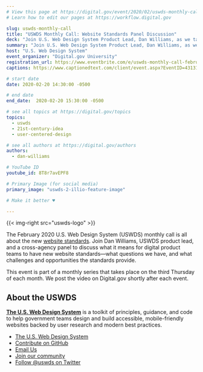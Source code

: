 ```yaml
---
# View this page at https://digital.gov/event/2020/02/uswds-monthly-call
# Learn how to edit our pages at https://workflow.digital.gov

slug: uswds-monthly-call
title: "USWDS Monthly Call: Website Standards Panel Discussion"
deck: "Join U.S. Web Design System Product Lead, Dan Williams, as we talk about the design system and answer your questions."
summary: "Join U.S. Web Design System Product Lead, Dan Williams, as we discuss the USWDS and answer your questions."
host: "U.S. Web Design System"
event_organizer: "Digital.gov University"
registration_url: https://www.eventbrite.com/e/uswds-monthly-call-february-2020-registration-90040398255
captions: https://www.captionedtext.com/client/event.aspx?EventID=4313166&CustomerID=321

# start date
date: 2020-02-20 14:30:00 -0500

# end date
end_date:  2020-02-20 15:30:00 -0500

# see all topics at https://digital.gov/topics
topics:
  - uswds
  - 21st-century-idea
  - user-centered-design

# see all authors at https://digital.gov/authors
authors:
  - dan-williams

# YouTube ID
youtube_id: 8T8r7avEPF8

# Primary Image (for social media)
primary_image: "uswds-2-illio-feature-image"

# Make it better ♥

---
```


{{< img-right src="uswds-logo" >}}

The February 2020 U.S. Web Design System (USWDS) monthly call is all about the new [website standards](https://designsystem.digital.gov/website-standards/). Join Dan Williams, USWDS product lead, and a cross-agency panel to discuss what it means for digital product teams to have new website standards—what questions we have, and what challenges and opportunities the standards provide.

This event is part of a monthly series that takes place on the third Thursday of each month. We post the video on Digital.gov shortly after each event.

## About the USWDS
[**The U.S. Web Design System**](https://designsystem.digital.gov/) is a toolkit of principles, guidance, and code to help government teams design and build accessible, mobile-friendly websites backed by user research and modern best practices.

- [The U.S. Web Design System](https://designsystem.digital.gov/)
- [Contribute on GitHub](https://github.com/uswds/uswds/issues)
- [Email Us](mailto:uswds@support.digitalgov.gov)
- [Join our community](https://digital.gov/communities/uswds/)
- [Follow @uswds on Twitter](https://twitter.com/uswds)
